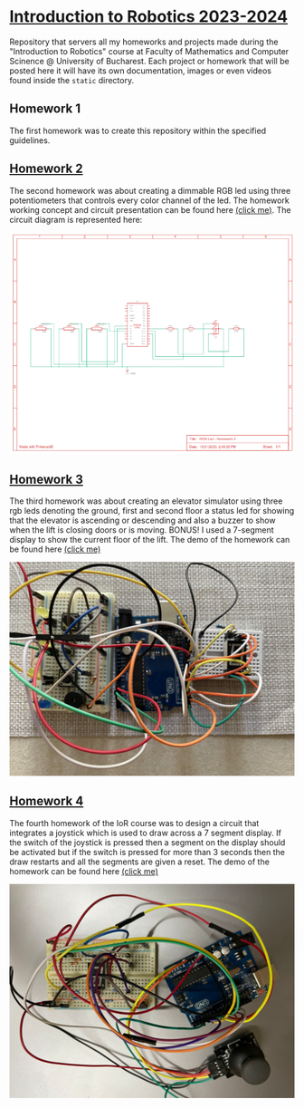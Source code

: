 # [Introduction to Robotics 2023-2024](https://github.com/iRaduS/IntroductionToRobotics)
Repository that servers all my homeworks and projects made during the "Introduction to Robotics" course at Faculty of Mathematics and Computer Scinence @ University of Bucharest. Each project or homework that will be posted here it will have its own documentation, images or even videos found inside the ```static``` directory.

## Homework 1
The first homework was to create this repository within the specified guidelines.

## [Homework 2](/hw2_rgbLedPotentiometer/)

The second homework was about creating a dimmable RGB led using three potentiometers that controls every color channel of the led. The homework working concept and circuit presentation can be found here [(click me)](https://www.youtube.com/watch?v=i8qvw5pMxZ8). The circuit diagram is represented here:

![diagram](/static/hw2/diagram.png)

## [Homework 3](/hw3_elevatorSimulator/)

The third homework was about creating an elevator simulator using three rgb leds denoting the ground, first and second floor a status led for showing that the elevator is ascending or descending and also a buzzer to show when the lift is closing doors or is moving. BONUS! I used a 7-segment display to show the current floor of the lift. The demo of the homework can be found here [(click me)](https://www.youtube.com/watch?v=bSqYU4KW1P0)

![diagram](/static/hw3/setup.jpg)

## [Homework 4](/hw4_7segDisplayDrawing/)

The fourth homework of the IoR course was to design a circuit that integrates a joystick which is used to draw across a 7 segment display. If the switch of the joystick is pressed then a segment on the display should be activated but if the switch is pressed for more than 3 seconds then the draw restarts and all the segments are given a reset. The demo of the homework can be found here [(click me)](https://www.youtube.com/watch?v=gs0YgoyrTTg)

![diagram](/static/hw4/setup.jpeg)
